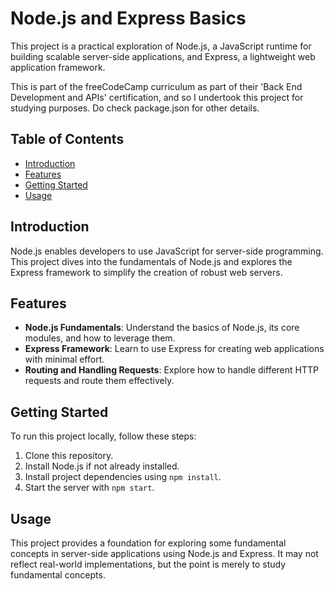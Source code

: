 # Node.js and Express Basics

This project is a practical exploration of Node.js, a JavaScript runtime for building scalable server-side applications, and Express, a lightweight web application framework. 

This is part of the freeCodeCamp curriculum as part of their 'Back End Development and APIs' certification, and so I undertook this project for studying purposes. Do check package.json for other details.

## Table of Contents

- [Introduction](#introduction)
- [Features](#features)
- [Getting Started](#getting-started)
- [Usage](#usage)
  
## Introduction

Node.js enables developers to use JavaScript for server-side programming. This project dives into the fundamentals of Node.js and explores the Express framework to simplify the creation of robust web servers.

## Features

- **Node.js Fundamentals**: Understand the basics of Node.js, its core modules, and how to leverage them.
- **Express Framework**: Learn to use Express for creating web applications with minimal effort.
- **Routing and Handling Requests**: Explore how to handle different HTTP requests and route them effectively.

## Getting Started

To run this project locally, follow these steps:

1. Clone this repository.
2. Install Node.js if not already installed.
3. Install project dependencies using `npm install`.
4. Start the server with `npm start`.

## Usage

This project provides a foundation for exploring some fundamental concepts in server-side applications using Node.js and Express. It may not reflect real-world implementations, but the point is merely to study fundamental concepts.

